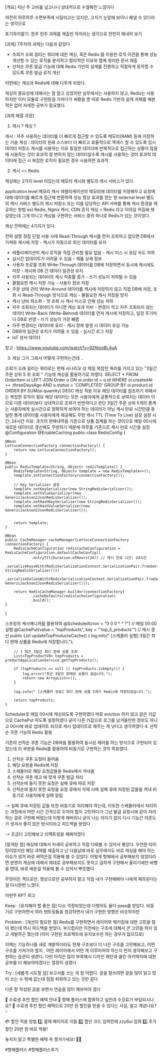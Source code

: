 [개요]
지난 주 고비를 넘고나니 상대적으로 수월해진 느낌이다

여전히 하루하루 수면부족에 시달리고는 있지만, 고지가 눈앞에 보이니 해낼 수 있다라는 생각으로

포기하지말기. 한주 한주 과제를 제출만 하자라는 생각으로 천천히 해내어 보기

 

[과제]
7주차의 과제는 다음과 같았다 

 - 조회가 오래 걸리는 쿼리에 대한 캐싱, 혹은 Redis 를 이용한 로직 이관을 통해 성능 개선할 수 있는 로직을 
 	분석하고 합리적인 이유와 함께 정리한 문서 제출
 - 선착순 쿠폰 발급 기능에 대해 Redis 기반의 설계를 진행하고 적절하게 동작할 수 있도록 쿠폰 발급 로직 개선
 

이번에는 캐싱과 Redis에 대해 다루게 되었다.

캐싱의 중요성에 대해서는 잘 알고 있었지만 실무에서는 사용하지 않고, Redis는 사용하지만 이미 모듈로 구현된걸 가져다가 써봤을 뿐 따로 Redis 기반의 설계 자체를 해본 적은 없어 자세한 공부가 필요했다. 

[과제 해결 과정]
1. 캐시 ? 캐싱 ? 

캐시 : 자주 사용하는 데이터를 더 빠르게 접근할 수 있도록 메모리(RAM) 등에 저장하는 기술
캐싱 : 데이터의 원래 소스보다 더 빠르고 효율적으로 액세스 할 수 있도록 임시 데이터 저장소
캐시를 사용하는 이유
동일한 데이터에 반복적으로 접근하는 상황이 많을 때 사용하는 것이 효과적
잘 변하지 않는 데이터일수록 캐시를 사용하는 것이 효과적
데이터에 접근 시 복잡한 로직이 필요한 경우 사용하면 효과적
 

2. 캐시 <> Redis

캐싱에는 2가지 level 이있는데 메모리 캐시와 별도의 캐시 서비스가 있다.

application level 메모리 캐시
애플리케이션의 메모리에 데이터를 저장해두고 요청에 대해 데이터를 빠르게 접근해 변환하여 성능 향상 효과를 얻는 방
external level 별도의 캐시 서비스
별도의 캐시 저장소 또는 이를 담당하는 API 서버를 통해 캐시 환경을 제공하는 방법 ex) Redis, Nginx 캐시, CDN
흔히 캐싱 = Redis 라고 이야길 하길래 헷갈렸는데 그게 아니고 캐싱을 구현하는 서비스 중의 하나로 Redis가 있는 것이었다.

 

캐싱 전략에는 4가지가 있다. 

 

 
전략	설명	장점	단점	사용 사례
Read-Through	캐시를 먼저 조회하고 없으면 DB에서 가져와 캐시에 저장	- 캐시가 자동으로 최신 데이터를 유지
- 애플리케이션이 캐시 로직을 직접 관리할 필요 없음	- 캐시 미스 시 응답 속도 저하
- 실시간 업데이트가 어려울 수 있음	- 제품 상세 정보
- 사용자 프로필 조회
Write-Through	데이터를 DB에 저장하면서 동시에 캐시에도 저장	- 캐시와 DB 간 데이터 일관성 유지
- 자주 사용되는 데이터의 캐시 적중률 증가	- 쓰기 성능이 저하될 수 있음
- 불필요한 캐시 저장 가능	- 사용자 정보 저장
- 주문 상태 관리
Write-Around	데이터를 캐시에 저장하지 않고 직접 DB에 저장, 조회 시 Read-Through 방식으로 캐싱	- 불필요한 캐시 저장을 방지
- 캐시 낭비 최소화	- 첫 조회 시 캐시 미스로 인해 성능 저하
- 자주 조회되는 데이터가 아니면 캐싱 효과 미비	- 변경이 적고 자주 조회되지 않는 데이터
Write-Back (Write-Behind)	데이터를 먼저 캐시에 저장하고, 일정 주기마다 DB로 반영	- 쓰기 성능이 가장 빠름
- 자주 변경되는 데이터에 유리	- 캐시 장애 발생 시 데이터 유실 가능
- DB와의 일관성 유지가 어려울 수 있음	- 실시간 로그 저장
- IoT 센서 데이터
 

참고 : https://www.youtube.com/watch?v=92NizoBL4uA

 

3. 캐싱 그거 그래서 어떻게 구현하는건데 .. 

조회가 오래 걸리는 쿼리로는 현재 시나리오 상 제일 복잡한 쿼리를 가지고 있는 "3일간 주문 상위 5 위 조회 " 기능에 캐싱을 활용하기로 하였다.
SELECT *
 FROM OrderItem oi
 LEFT JOIN Order o ON oi.order.id = o.id
 WHERE oi.createdAt >= :threeDaysAgo AND o.status = 'COMPLETED'
 GROUP BY oi.product.id
 ORDER BY SUM(oi.quantity) DESC
캐싱 적용 이유
해당 데이터를 참조하기 위해서는 복잡한 로직이 필요
해당 데이터는 모든 사용자에게 공통적으로 보여지는 데이터 이므로 다른 데이터보다 상대적으로 조회가 빈번하다고 판단
3일간 주문 상위 5개의 통계는 사용자에게 실시간으로 정확하게 보여야 하는 데이터가 아님
캐시 만료 시간만큼 동일한 통계 데이터를 사용자에게 제공해도 무방
캐시 TTL (Time To Live) 설정
설정 시간: 24시간
이유: 과거의 판매내역을 기준으로 상품 집계를 하는 것이므로 매일 00시에 새로운 데이터로 갱신해도 무방하기 때문에 하루를 기준으로 캐시 만료 시간을 설정
@Configuration
@EnableCaching
public class RedisConfig {

    @Bean
    LettuceConnectionFactory connectionFactory() {
        return new LettuceConnectionFactory();
    }

    @Bean
    public RedisTemplate<String, Object> redisTemplate() {
        RedisTemplate<String, Object> template = new RedisTemplate<>();
        template.setConnectionFactory(connectionFactory());

        // Key Serializer 설정
        template.setKeySerializer(new StringRedisSerializer());
        template.setValueSerializer(new GenericJackson2JsonRedisSerializer());
        template.setHashKeySerializer(new StringRedisSerializer());
        template.setHashValueSerializer(new GenericJackson2JsonRedisSerializer());


        return template;
    }

    @Bean
    public CacheManager cacheManager(LettuceConnectionFactory connectionFactory) {
        RedisCacheConfiguration redisCacheConfiguration = RedisCacheConfiguration.defaultCacheConfig()
                .entryTtl(Duration.ofHours(24)) // 캐시 만료 시간: 24시간
                .serializeKeysWith(RedisSerializationContext.SerializationPair.fromSerializer(new StringRedisSerializer()))
                .serializeValuesWith(RedisSerializationContext.SerializationPair.fromSerializer(new GenericJackson2JsonRedisSerializer()));

        return RedisCacheManager.builder(connectionFactory)
                .cacheDefaults(redisCacheConfiguration)
                .build();
    }

}
 

스프링의 캐시매니저를 활용하여 
@Scheduled(cron = "0 0 0 * * ?") // 매일 00:00 실행
    @CachePut(value = "topProducts", key = "'top_5_products'") // 캐시 갱신
    public List<TopProductVO> updateTopProductsCache() {
        log.info(" [스케줄러 실행] 3일간 최다 판매 상품을 Redis에 저장합니다.");

        // 1 최근 3일간 최다 판매 상품 조회
        List<TopProductVO> topProducts = productApplicationService.getTopProducts();

        if (topProducts == null || topProducts.isEmpty()) {
            log.error("최근 3일간 판매된 상품이 없습니다.");
            return new ArrayList<>();
        }

        log.info(" [스케줄러 완료] 최다 판매 상품 5개가 Redis에 저장되었습니다.");

        return topProducts;
    }
Scheduler로 매일 00시에 캐싱되도록 구현하였다
따로 eviction 하지 않고 같은 키값으로 CachePut 하도록 설정하였다
굳이 다른 키값으로 로그를 남겨둘만한 정보도 아니고 00시에 바로 업데이트 되므로 캐시 업데이트로 해주는 게 낫다고 생각하였다
4. 선착순 쿠폰 기능의 Redis 활용

기존의 선착순 쿠폰 기능은 DB락을 활용하여 동시성 제어를 하는 방식으로 구현되어 있었는데 이 부분을 Redis를 활용하여 비동기로 구현하는 것이 목표였다.

1. 선착순 쿠폰 요청이 들어옴
2. 해당 요청을 Redis에 저장
3. 스케줄러로 해당 요청값들을 Redis에서 꺼내옴
4. 선착순 쿠폰 재고 에 맞게 쿠폰 발급 처리
5. 선착순에 들지 못한 요청은 실패 큐에 따로 저장
6. 선착순에 들지 못한 요청을 요청 큐에서 삭제 시에 실패 큐에 저장된 값들을 꺼내 비동기로 사용자에게 실패 알림
 

-> 실패 큐에 저장된 값들 또한 비동기로 처리해야 하는데, 이또한 스케줄러에서 처리하는 과정에서 어떤 시간 간격으로 두어야 할지 고민하다가 그냥 발급 요청시에 같이 처리하는 걸로 구현해 버렸는데 이렇게 해버리니 굳이 나눈 의미가 없이 다시 기능간 의존도가 생겨서 좋지 않은 방식이라고 피드백을 받았다

 

-> 조금더 고민해보고 리팩토링을 해봐야겠다 

 

[알게된 점]
캐싱에 대해서 자세히 공부하고 직접 다뤄볼 수 있어서 좋았다. 우연한 타이밍이었지만 해당 과제를 제출하고 난 다음날에 바로 실무에서도 바로 캐싱을 해야 하는 이슈가 생겨 바로 써먹은걸 적용해 볼 수 있었다. 이렇게 항해에서 공부해보지 않았더라면 분명히 캐싱에 대해서 제대로 공부해보지도 못하고 급하게 구현해서 올리기에만 바빴을 텐데, 바로 배운걸 적용해 볼 수 있어서 뿌듯했다.

 

무엇이든 책으로만, 영상으로만 공부하지 말고 직접 내가 구현해봐야 나에게 체득된다는 걸 다시한번 느꼈다.

 

이번주 KPT 회고

Keep : [유지해야 할 좋은 점]
다소 걱정되었는데 다행히도 둘다 pass를 받았다. 비동기로 구현하면서 여러 멘토링들을 청강하면서 내가 구현한 방향은 비슷하지만 

Problem : [개선이 필요한 점]
Redis를 구현하면서 레이어와 패키징에 대한 고민을 많이 했는데 역시 피드백을 받았다. 
부끄럽지만 이전에는 구조에 대해서 큰 고민을 하지 않고 개발하곤 했는데 (이미 구현된 프로젝트에 유지보수만 하는 경우가 많으므로)

이제는 기능하나를 새로 개발하더라도 현재 구조보다 더 나은 구조를 고민해보고,  어떤 구조를 가져가야 할지 , 어떤 레이어에서 어떤 게 이루어져야 하는지 먼저 생각해보고 구현하는 습관이 생겼다. 다만 아직은 많이 부족해서 디자인 패턴과 클린 아키텍처에 대한 공부를 더 해보아야겠다는 열정이 생겼다 

Try : [새롭게 시도할 점]
보고서를 쓰는 게 참 어렵다. 글을 잘쓰려면 글을 많이 읽고 많이 쓰는 수 밖에 없는데 점점 퇴화하고 있는 것만 같다

다른 잘 작성된 글을 보면서 연습을 많이 해보아야 겠다

 

 

🎉 수료생 추천 할인 혜택 안내 🎉
항해 플러스에 합류하고 싶은데 수강료가 부담되시나요? 🤔
수료생 추천 할인 혜택으로 20만 원 할인을 받을 수 있다는 사실, 알고 계셨나요? 💡

💳 할인 적용 방법
1️⃣ 결제 페이지로 이동
2️⃣ 할인 코드 입력란에 zzy6ui 입력
3️⃣ 추가 할인 20만 원 바로 적용!

놓치지 말고 특별한 혜택 꼭 챙겨가세요! 🚀🌟

#항해플러스 #항해플러스후기

